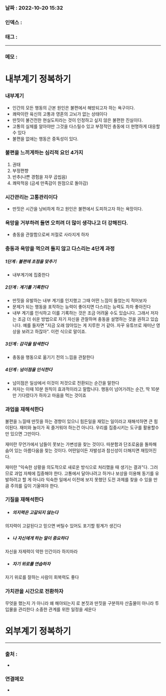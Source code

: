 ### 날짜 :  2022-10-20 15:32

### 인덱스 :

### 태그 :

----

### 메모 :


# 내부계기 정복하기

### 내부계기
- 인간의 모든 행동의 근본 원인은 불편에서 해방되고자 하는 욕구이다.
- 쾌락이란 육신의 고통과 영혼의 고뇌가 없는 상태이다
- 딴짓이 불건전한 현실도피라는 것이 인정하고 싶지 않은 불편한 진실이다.
- 고통의 실체를 알아야만 그것을 다스릴수 있고 부정적인 충동에 더 현명하게 대응할수 있다
- 불편을 없애는 행동은 중독성이 있다.

### 불편을 느끼게하는 심리적 요인 4가지
1. 권태
2. 부정편향
3. 반추(나쁜 경험을 자꾸 곱씹음)
4. 쾌락적응 (금세 만족감이 원점으로 돌아감)

### 시간관리는 고통관리이다
- 딴짓은 시간을 낭비하게 하고 원인은 불편에서 도피하고자 하는 욕망이다.

### 욕망을 거부하려 들면 오히려 더 많이 생각나고 더 강해진다.
- 충동을 관찰함으로써 저절로 사라지게 하자

### 충동과 욕망을 꺽으려 들지 않고 다스리는 4단계 과정

##### 1단계 : 불편에 초점을 맞추기
- 내부계기에 집중한다

#####  2단계 : 계기를 기록한다
- 딴짓을 유발하는 내부 계기를 인지했고 그때 어떤 느낌이 들었는지 적어보자
- 문제가 되는 행동을 포작하는 능력이 좋아지면 다스리는 능력도 차차 좋아진다
- 내부 계기를 인식하고 이를 기록하는 것은 조금 어려울 수도 있습니다. 
그래서 저자는 조금 더 쉬운 방법으로 자기 자신을 관찰하며 충동을 설명하는 것을 권하고 있습니다. 
예를 들자면 "지금 오래 앉아있는 게 지루한 거 같아. 자꾸 유튜브로 재미난 영상을 보려고 하잖아". 
이런 식으로 말이죠.

##### 3단계 : 감각을 탐색한다
- 충동을 행동으로 옮기기 전의 느낌을 관찰한다

##### 4단계 : 넘이점을 인식한다
- 넘이점은 일상에서 이것이 저것으로 전환되는 순간을 말한다
- 저자는 이때 10분 원칙이 효과적이라고 말합니다. 
행동이 넘어가려는 순간, 딱 10분만 기다렸다가 하자고 마음을 먹는 것이죠


### 과업을 재해석한다

불편을 느낄때 딴짓을 하는 경향이 있으니 힘든일을 재밌는 일이라고 재해석하면 큰 힘이된다.
재미와 놀이가 꼭 즐거워야 하는건 아니다. 우리를 집중시키는 도구를 활용할수만 있으면 그만이다.

재미란 무언가에서 남들이 못보는 가변성을 찾는 것이다.
따분함과 단조로움을 돌파해 숨어 있는 아름다움을 찾는 것이다. 
어떤일이든 자발성과 참신성이 더해지면 재밌어진다.

재미란 "익숙한 상황을 의도적으로 새로운 방식으로 처리했을 때 생기는 결과"다. 
그러므로 과업 자체에 집중해야 한다. 
고통에서 달아나려고 하거나 보상을 이용해 동기를 유발하려고 할 게 아니라 익숙한 일에서 이전에 보지 못했던 도전 과제를 찾을 수 있을 만큼 주의를 깊이 기울여야 한다.


### 기질을 재해석한다
- ##### 의지력은 고갈되지 않는다
의지력이 고갈된다고 믿으면 버틸수 있어도 포기할 핑계가 생긴다

- ##### 나 자신에게 하는 말이 중요하다 
자신을 자제력이 약한 인간이라 하지마라

- ##### 자기 위로를 연습하자 
자기 위로를 잘하는 사람이 회복력도 좋다


### 가치관을 시간으로 전환하자
무엇을 했는지 가 아니라 왜 해야되는지 로 본짓과 딴짓을 구분하자
산출물이 아니라 투입물을 관리한다
소중한 관계를 위한 일정을 세운다






# 외부계기 정복하기


----
### 출처 :
-


### 연결메모
-








